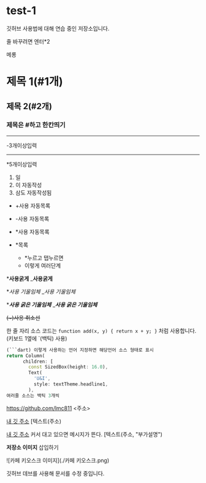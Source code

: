 # test-1
깃허브 사용법에 대해 연습 중인 저장소입니다.

줄 바꾸려면 엔터*2

메롱

# 제목 1(#1개)
## 제목 2(#2개)
### 제목은 #하고 한칸띄기

--- 
-3개이상입력
***
*5개이상입력

1. 일
2. 이 자동작성
3. 삼도 자동작성됨

+ +사용 자동목록
- -사용 자동목록
* *사용 자동목록

* *목록
  * *누르고 탭누르면
  * 이렇게 여러단계

***사용굵게**
___사용굵게__

**사용 기울임체*
__사용 기울임체_

****사용 굵은 기울임체***
____사용 굵은 기울임체___

~~(~)사용 취소선~~

한 줄 자리 소스 코드는 `function add(x, y) { return x + y; }` 처럼 사용합니다.(키보드 1옆에 `(백틱) 사용)

```dart
(```dart) 이렇게 사용하는 언어 지정하면 해당언어 소스 형태로 표시
return Column(
      children: [
        const SizedBox(height: 16.0),
        Text(
          'U&I',
          style: textTheme.headline1,
        ),
여러줄 소스는 백틱 3개씩
```

<https://github.com/lmc811> <주소>

[내 깃 주소](https://github.com/lmc811) [텍스트(주소)

[내 깃 주소](https://github.com/lmc811, "클릭하면 내 깃으로 이동합니다.") 커서 대고 있으면 메시지가 뜬다. [텍스트(주소, "부가설명")

**저장소 이미지** 삽입하기

![카페 키오스크 이미지](./카페 키오스크.png)

깃허브 데브를 사용해 문서를 수정 중입니다.